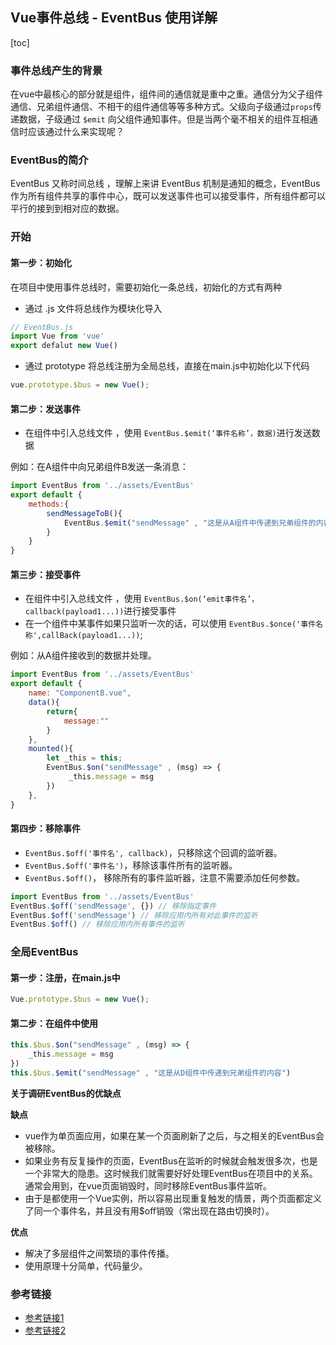 ## Vue事件总线 - EventBus 使用详解

[toc]

### 事件总线产生的背景

在vue中最核心的部分就是组件，组件间的通信就是重中之重。通信分为父子组件通信、兄弟组件通信、不相干的组件通信等等多种方式。父级向子级通过`props`传递数据，子级通过 `$emit` 向父组件通知事件。但是当两个毫不相关的组件互相通信时应该通过什么来实现呢？

### EventBus的简介

EventBus 又称时间总线 ，理解上来讲 EventBus 机制是通知的概念，EventBus作为所有组件共享的事件中心，既可以发送事件也可以接受事件，所有组件都可以平行的接到到相对应的数据。

### 开始

#### 第一步：初始化

在项目中使用事件总线时，需要初始化一条总线，初始化的方式有两种

- 通过 .js 文件将总线作为模块化导入

```js
// EventBus.js
import Vue from 'vue'
export defalut new Vue()
```

- 通过 prototype 将总线注册为全局总线，直接在main.js中初始化以下代码

```js
vue.prototype.$bus = new Vue();
```

#### 第二步：发送事件

- 在组件中引入总线文件 ，使用 `EventBus.$emit(‘事件名称’，数据)`进行发送数据

例如：在A组件中向兄弟组件B发送一条消息：

```js
import EventBus from '../assets/EventBus'
export default {
    methods:{
        sendMessageToB(){
            EventBus.$emit("sendMessage" , "这是从A组件中传递到兄弟组件的内容")
        }
    }
}
```

#### 第三步：接受事件

- 在组件中引入总线文件 ，使用 `EventBus.$on(‘emit事件名’，callback(payload1...))`进行接受事件
- 在一个组件中某事件如果只监听一次的话，可以使用 `EventBus.$once('事件名称',callBack(payload1...))`;

例如：从A组件接收到的数据并处理。

```js
import EventBus from '../assets/EventBus'
export default {
    name: "ComponentB.vue",
    data(){
        return{
            message:""
        }
    },
    mounted(){
        let _this = this;
        EventBus.$on("sendMessage" , (msg) => {
             _this.message = msg
        })
    },
}
```

#### 第四步：移除事件

- `EventBus.$off('事件名', callback)`，只移除这个回调的监听器。
- `EventBus.$off('事件名')`，移除该事件所有的监听器。
- `EventBus.$off()`， 移除所有的事件监听器，注意不需要添加任何参数。

```js
import EventBus from '../assets/EventBus'
EventBus.$off('sendMessage', {}) // 移除指定事件
EventBus.$off('sendMessage') // 移除应用内所有对此事件的监听
EventBus.$off() // 移除应用内所有事件的监听
```

### 全局EventBus

#### 第一步：注册，在main.js中

```js
Vue.prototype.$bus = new Vue();
```

#### 第二步：在组件中使用

```js
this.$bus.$on("sendMessage" , (msg) => {
    _this.message = msg
})
this.$bus.$emit("sendMessage" , "这是从D组件中传递到兄弟组件的内容")
```

**关于调研EventBus的优缺点**

**缺点**

- vue作为单页面应用，如果在某一个页面刷新了之后，与之相关的EventBus会被移除。
- 如果业务有反复操作的页面，EventBus在监听的时候就会触发很多次，也是一个非常大的隐患。这时候我们就需要好好处理EventBus在项目中的关系。通常会用到，在vue页面销毁时，同时移除EventBus事件监听。
- 由于是都使用一个Vue实例，所以容易出现重复触发的情景，两个页面都定义了同一个事件名，并且没有用$off销毁（常出现在路由切换时）。

**优点**

- 解决了多层组件之间繁琐的事件传播。
- 使用原理十分简单，代码量少。

### 参考链接

- [参考链接1](https://blog.csdn.net/i168wintop/article/details/95107935?utm_medium=distribute.pc_relevant_t0.none-task-blog-BlogCommendFromMachineLearnPai2-1.nonecase&depth_1-utm_source=distribute.pc_relevant_t0.none-task-blog-BlogCommendFromMachineLearnPai2-1.nonecase)
- [参考链接2](https://segmentfault.com/a/1190000021707081)
